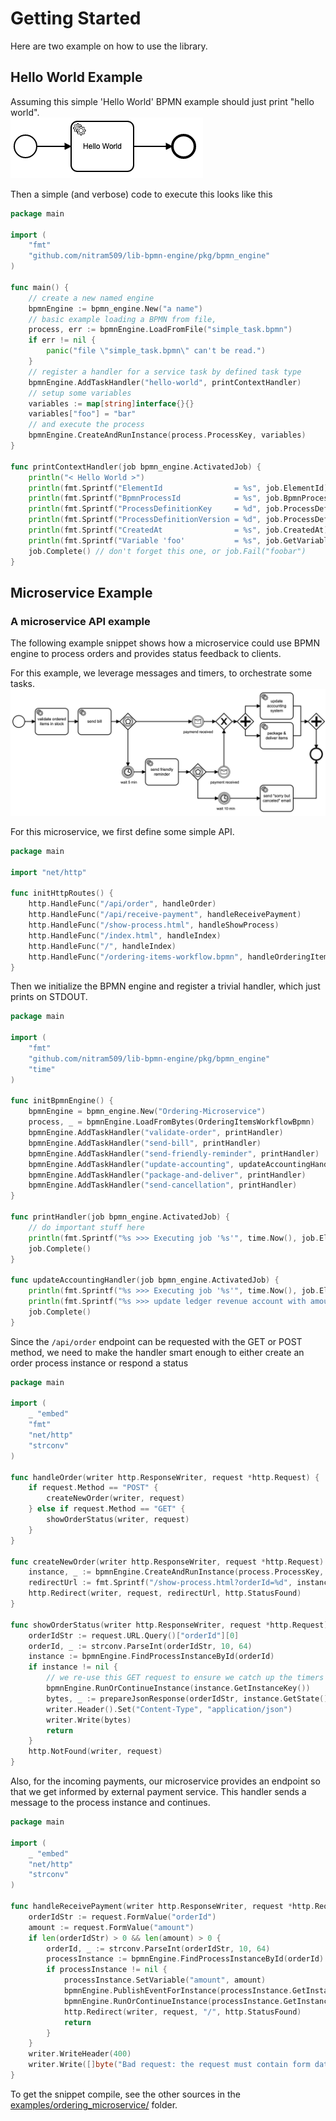
# Getting Started

Here are two example on how to use the library.

## Hello World Example

Assuming this simple 'Hello World' BPMN example should just print "hello world". \
![hello_world.png](./examples/hello_world/simple_task.png)

Then a simple (and verbose) code to execute this looks like this

<!-- MARKDOWN-AUTO-DOCS:START (CODE:src=./examples/hello_world/hello_world.go) -->
<!-- The below code snippet is automatically added from ./examples/hello_world/hello_world.go -->
```go
package main

import (
	"fmt"
	"github.com/nitram509/lib-bpmn-engine/pkg/bpmn_engine"
)

func main() {
	// create a new named engine
	bpmnEngine := bpmn_engine.New("a name")
	// basic example loading a BPMN from file,
	process, err := bpmnEngine.LoadFromFile("simple_task.bpmn")
	if err != nil {
		panic("file \"simple_task.bpmn\" can't be read.")
	}
	// register a handler for a service task by defined task type
	bpmnEngine.AddTaskHandler("hello-world", printContextHandler)
	// setup some variables
	variables := map[string]interface{}{}
	variables["foo"] = "bar"
	// and execute the process
	bpmnEngine.CreateAndRunInstance(process.ProcessKey, variables)
}

func printContextHandler(job bpmn_engine.ActivatedJob) {
	println("< Hello World >")
	println(fmt.Sprintf("ElementId                = %s", job.ElementId))
	println(fmt.Sprintf("BpmnProcessId            = %s", job.BpmnProcessId))
	println(fmt.Sprintf("ProcessDefinitionKey     = %d", job.ProcessDefinitionKey))
	println(fmt.Sprintf("ProcessDefinitionVersion = %d", job.ProcessDefinitionVersion))
	println(fmt.Sprintf("CreatedAt                = %s", job.CreatedAt))
	println(fmt.Sprintf("Variable 'foo'           = %s", job.GetVariable("foo")))
	job.Complete() // don't forget this one, or job.Fail("foobar")
}
```
<!-- MARKDOWN-AUTO-DOCS:END -->


## Microservice Example

### A microservice API example

The following example snippet shows how a microservice could use BPMN engine
to process orders and provides status feedback to clients.

For this example, we leverage messages and timers, to orchestrate some tasks.
![hello_world.png](./examples/ordering_microservice/ordering-items-workflow.png)

For this microservice, we first define some simple API.
<!-- MARKDOWN-AUTO-DOCS:START (CODE:src=./examples/ordering_microservice/ordering_microservice_routes.go) -->
<!-- The below code snippet is automatically added from ./examples/ordering_microservice/ordering_microservice_routes.go -->
```go
package main

import "net/http"

func initHttpRoutes() {
	http.HandleFunc("/api/order", handleOrder)                                        // POST new or GET existing Order
	http.HandleFunc("/api/receive-payment", handleReceivePayment)                     // webhook for the payment system
	http.HandleFunc("/show-process.html", handleShowProcess)                          // shows the BPMN diagram
	http.HandleFunc("/index.html", handleIndex)                                       // the index page
	http.HandleFunc("/", handleIndex)                                                 // the index page
	http.HandleFunc("/ordering-items-workflow.bpmn", handleOrderingItemsWorkflowBpmn) // the BPMN file, for documentation purpose
}
```
<!-- MARKDOWN-AUTO-DOCS:END -->

Then we initialize the BPMN engine and register a trivial handler, which just prints on STDOUT.
<!-- MARKDOWN-AUTO-DOCS:START (CODE:src=./examples/ordering_microservice/ordering_microservice_bpmn.go) -->
<!-- The below code snippet is automatically added from ./examples/ordering_microservice/ordering_microservice_bpmn.go -->
```go
package main

import (
	"fmt"
	"github.com/nitram509/lib-bpmn-engine/pkg/bpmn_engine"
	"time"
)

func initBpmnEngine() {
	bpmnEngine = bpmn_engine.New("Ordering-Microservice")
	process, _ = bpmnEngine.LoadFromBytes(OrderingItemsWorkflowBpmn)
	bpmnEngine.AddTaskHandler("validate-order", printHandler)
	bpmnEngine.AddTaskHandler("send-bill", printHandler)
	bpmnEngine.AddTaskHandler("send-friendly-reminder", printHandler)
	bpmnEngine.AddTaskHandler("update-accounting", updateAccountingHandler)
	bpmnEngine.AddTaskHandler("package-and-deliver", printHandler)
	bpmnEngine.AddTaskHandler("send-cancellation", printHandler)
}

func printHandler(job bpmn_engine.ActivatedJob) {
	// do important stuff here
	println(fmt.Sprintf("%s >>> Executing job '%s'", time.Now(), job.ElementId))
	job.Complete()
}

func updateAccountingHandler(job bpmn_engine.ActivatedJob) {
	println(fmt.Sprintf("%s >>> Executing job '%s'", time.Now(), job.ElementId))
	println(fmt.Sprintf("%s >>> update ledger revenue account with amount=%s", time.Now(), job.GetVariable("amount")))
	job.Complete()
}
```
<!-- MARKDOWN-AUTO-DOCS:END -->

Since the ```/api/order``` endpoint can be requested with the GET or POST method,
we need to make the handler smart enough to either create an order process instance or respond a status
<!-- MARKDOWN-AUTO-DOCS:START (CODE:src=./examples/ordering_microservice/ordering_microservice_order.go) -->
<!-- The below code snippet is automatically added from ./examples/ordering_microservice/ordering_microservice_order.go -->
```go
package main

import (
	_ "embed"
	"fmt"
	"net/http"
	"strconv"
)

func handleOrder(writer http.ResponseWriter, request *http.Request) {
	if request.Method == "POST" {
		createNewOrder(writer, request)
	} else if request.Method == "GET" {
		showOrderStatus(writer, request)
	}
}

func createNewOrder(writer http.ResponseWriter, request *http.Request) {
	instance, _ := bpmnEngine.CreateAndRunInstance(process.ProcessKey, nil)
	redirectUrl := fmt.Sprintf("/show-process.html?orderId=%d", instance.GetInstanceKey())
	http.Redirect(writer, request, redirectUrl, http.StatusFound)
}

func showOrderStatus(writer http.ResponseWriter, request *http.Request) {
	orderIdStr := request.URL.Query()["orderId"][0]
	orderId, _ := strconv.ParseInt(orderIdStr, 10, 64)
	instance := bpmnEngine.FindProcessInstanceById(orderId)
	if instance != nil {
		// we re-use this GET request to ensure we catch up the timers - ideally the service uses internal timers instead
		bpmnEngine.RunOrContinueInstance(instance.GetInstanceKey())
		bytes, _ := prepareJsonResponse(orderIdStr, instance.GetState(), instance.GetCreatedAt())
		writer.Header().Set("Content-Type", "application/json")
		writer.Write(bytes)
		return
	}
	http.NotFound(writer, request)
}
```
<!-- MARKDOWN-AUTO-DOCS:END -->

Also, for the incoming payments, our microservice provides an endpoint so that we get informed
by external payment service. This handler sends a message to the process instance and continues.
<!-- MARKDOWN-AUTO-DOCS:START (CODE:src=./examples/ordering_microservice/ordering_microservice_payments.go) -->
<!-- The below code snippet is automatically added from ./examples/ordering_microservice/ordering_microservice_payments.go -->
```go
package main

import (
	_ "embed"
	"net/http"
	"strconv"
)

func handleReceivePayment(writer http.ResponseWriter, request *http.Request) {
	orderIdStr := request.FormValue("orderId")
	amount := request.FormValue("amount")
	if len(orderIdStr) > 0 && len(amount) > 0 {
		orderId, _ := strconv.ParseInt(orderIdStr, 10, 64)
		processInstance := bpmnEngine.FindProcessInstanceById(orderId)
		if processInstance != nil {
			processInstance.SetVariable("amount", amount)
			bpmnEngine.PublishEventForInstance(processInstance.GetInstanceKey(), "payment-received")
			bpmnEngine.RunOrContinueInstance(processInstance.GetInstanceKey())
			http.Redirect(writer, request, "/", http.StatusFound)
			return
		}
	}
	writer.WriteHeader(400)
	writer.Write([]byte("Bad request: the request must contain form data with 'orderId' and 'amount', and the order must exist"))
}
```
<!-- MARKDOWN-AUTO-DOCS:END -->

To get the snippet compile, see the other sources in the
[examples/ordering_microservice/](./examples/ordering_microservice/) folder.
